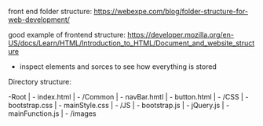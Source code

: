 front end folder structure: 
https://webexpe.com/blog/folder-structure-for-web-development/

good example of frontend structure:
https://developer.mozilla.org/en-US/docs/Learn/HTML/Introduction_to_HTML/Document_and_website_structure
  - inspect elements and sorces to see how everything is stored

Directory structure:

-Root
 | - index.html
 | - /Common <!--used to store common html/css canvases-->
   | - navBar.hmtl
   | - button.html
 | - /CSS
   | - bootstrap.css
   | - mainStyle.css
 | - /JS
   | - bootstrap.js
   | - jQuery.js
   | - mainFunction.js
 | - /images
 